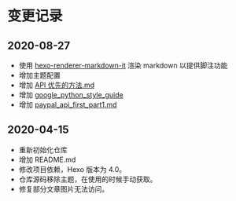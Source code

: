 # 变更记录

## 2020-08-27
- 使用 [hexo-renderer-markdown-it](https://github.com/hexojs/hexo-renderer-markdown-it) 渲染 markdown 以提供脚注功能
- 增加主题配置
- 增加 [API 优先的方法.md](source/_posts/api-design/api_first_approach.md)
- 增加 [google_python_style_guide](source/_posts/programming/python/google_python_style_guide.md)
- 增加 [paypal_api_first_part1.md](/source/_posts/api-design/paypal_api_first_part1.md)

## 2020-04-15
- 重新初始化仓库
- 增加 README.md
- 修改项目依赖，Hexo 版本为 4.0。 
- 仓库源码移除主题，在使用的时候手动获取。
- 修复部分文章图片无法访问。

